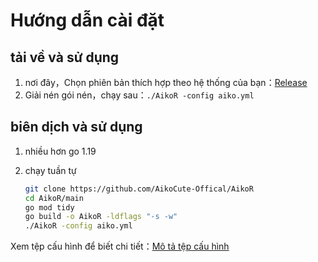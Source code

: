 # Hướng dẫn cài đặt

## tải về và sử dụng

1. nơi đây，Chọn phiên bản thích hợp theo hệ thống của bạn：[Release](https://github.com/AikoCute-Offical/AikoR/releases)
2. Giải nén gói nén，chạy sau：`./AikoR -config aiko.yml`

## biên dịch và sử dụng

1. nhiều hơn go 1.19
2. chạy tuần tự

   ```bash
   git clone https://github.com/AikoCute-Offical/AikoR
   cd AikoR/main
   go mod tidy
   go build -o AikoR -ldflags "-s -w"
   ./AikoR -config aiko.yml
   ```

Xem tệp cấu hình để biết chi tiết：[Mô tả tệp cấu hình](../../Configuration-file-description/config.md)

